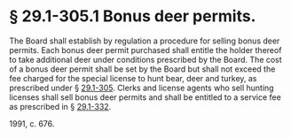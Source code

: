 # § 29.1-305.1 Bonus deer permits.

<p>The Board shall establish by regulation a procedure for selling bonus deer permits. Each bonus deer permit purchased shall entitle the holder thereof to take additional deer under conditions prescribed by the Board. The cost of a bonus deer permit shall be set by the Board but shall not exceed the fee charged for the special license to hunt bear, deer and turkey, as prescribed under § <a href='http://law.lis.virginia.gov/vacode/29.1-305/'>29.1-305</a>. Clerks and license agents who sell hunting licenses shall sell bonus deer permits and shall be entitled to a service fee as prescribed in § <a href='http://law.lis.virginia.gov/vacode/29.1-332/'>29.1-332</a>.</p><p>1991, c. 676.</p>